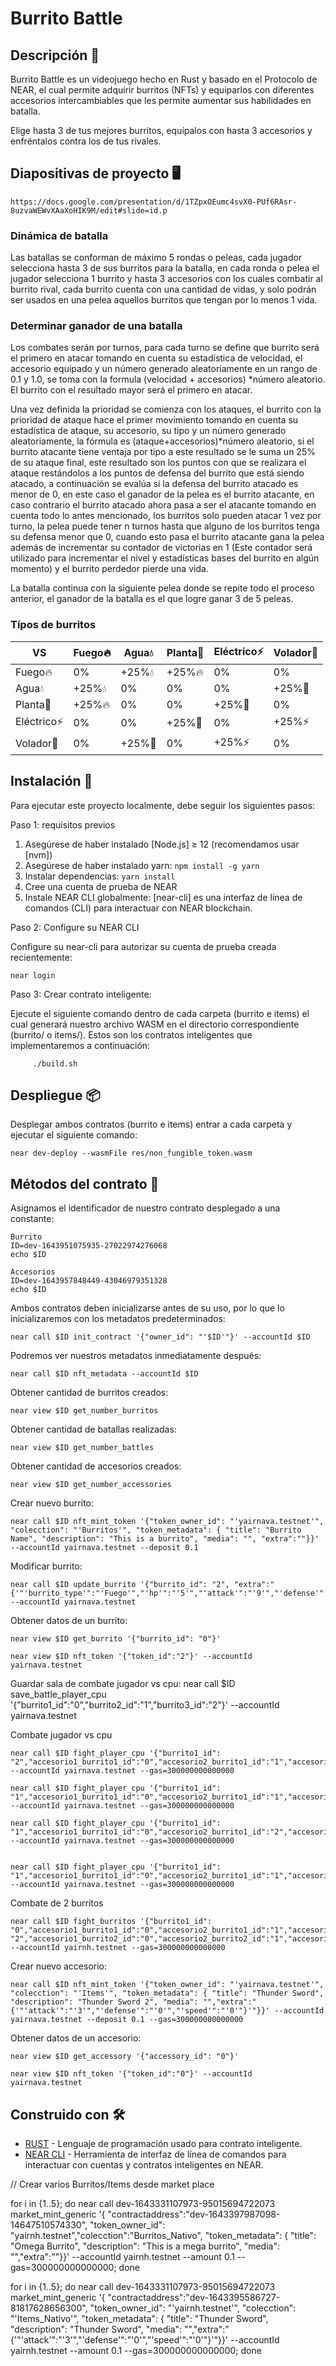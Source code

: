# Burrito Battle

## Descripción 📄

Burrito Battle es un videojuego hecho en Rust y basado en el Protocolo de NEAR, el cual permite adquirir burritos (NFTs) y equiparlos con diferentes accesorios intercambiables que les permite aumentar sus habilidades en batalla.

Elige hasta 3 de tus mejores burritos, equípalos con hasta 3 accesorios y enfréntalos contra los de tus rivales.

## Diapositivas de proyecto 🖥️

    https://docs.google.com/presentation/d/1TZpxOEumc4svX0-PUf6RAsr-8uzvaWEWvXAaXoHIK9M/edit#slide=id.p

### Dinámica de batalla

Las batallas se conforman de máximo 5 rondas o peleas, cada jugador selecciona hasta 3 de sus burritos para la batalla, en cada ronda o pelea el jugador selecciona 1 burrito y hasta 3 accesorios con los cuales combatir al burrito rival, cada burrito cuenta con una cantidad de vidas, y solo podrán ser usados en una pelea aquellos burritos que tengan por lo menos 1 vida.

### Determinar ganador de una batalla

Los combates serán por turnos, para cada turno se define que burrito será el primero en atacar tomando en cuenta su estadística de velocidad, el accesorio equipado y un número generado aleatoriamente en un rango de 0.1 y 1.0, se toma con la formula (velocidad + accesorios) *número aleatorio. El burrito con el resultado mayor será el primero en atacar.

Una vez definida la prioridad se comienza con los ataques, el burrito con la prioridad de ataque hace el primer movimiento tomando en cuenta su estadística de ataque, su accesorio, su tipo y un número generado aleatoriamente, la fórmula es (ataque+accesorios)*número aleatorio, si el burrito atacante tiene ventaja por tipo a este resultado se le suma un 25% de su ataque final, este resultado son los puntos con que se realizara el ataque restándolos a los puntos de defensa del burrito que está siendo atacado, a continuación se evalúa si la defensa del burrito atacado es menor de 0, en este caso el ganador de la pelea es el burrito atacante, en caso contrario el burrito atacado ahora pasa a ser el atacante tomando en cuenta todo lo antes mencionado, los burritos solo pueden atacar 1 vez por turno, la pelea puede tener n turnos hasta que alguno de los burritos tenga su defensa menor que 0, cuando esto pasa el burrito atacante gana la pelea además de incrementar su contador de victorias en 1 (Este contador será utilizado para incrementar el nivel y estadísticas bases del burrito en algún momento) y el burrito perdedor pierde una vida.

La batalla continua con la siguiente pelea donde se repite todo el proceso anterior, el ganador de la batalla es el que logre ganar 3 de 5 peleas.

### Típos de burritos
| VS | Fuego🔥| Agua💧 | Planta🌱 | Eléctrico⚡ | Volador💨 |
| --- | --- | --- | --- | --- | --- |
| Fuego🔥 | 0% | +25%💧 | +25%🔥 | 0% | 0% |
| Agua💧 | +25%💧 | 0% | 0% | 0% | +25%💨 |
| Planta🌱 | +25%🔥 | 0% | 0% | +25%🌱 | 0% |
| Eléctrico⚡ | 0% | 0% | +25%🌱 | 0% | +25%⚡ |
| Volador💨  | 0% | +25%💨 | 0% | +25%⚡ | 0% |

## Instalación 🔧 

Para ejecutar este proyecto localmente, debe seguir los siguientes pasos:

Paso 1: requisitos previos

1. Asegúrese de haber instalado [Node.js] ≥ 12 (recomendamos usar [nvm])
2. Asegúrese de haber instalado yarn: `npm install -g yarn`
3. Instalar dependencias: `yarn install`
4. Cree una cuenta de prueba de NEAR
5. Instale NEAR CLI globalmente: [near-cli] es una interfaz de línea de comandos (CLI) para interactuar con NEAR blockchain.

Paso 2: Configure su NEAR CLI

Configure su near-cli para autorizar su cuenta de prueba creada recientemente:

    near login

Paso 3: Crear contrato inteligente:

Ejecute el siguiente comando dentro de cada carpeta (burrito e items) el cual generará nuestro archivo WASM en el directorio correspondiente (burrito/ o items/). Estos son los contratos inteligentes que implementaremos a continuación:
         
         ./build.sh
    
## Despliegue 📦

Desplegar ambos contratos (burrito e items) entrar a cada carpeta y ejecutar el siguiente comando:

    near dev-deploy --wasmFile res/non_fungible_token.wasm

## Métodos del contrato 🚀

Asignamos el identificador de nuestro contrato desplegado a una constante:

    Burrito
    ID=dev-1643951075935-27022974276068
    echo $ID

    Accesorios
    ID=dev-1643957848449-43046979351328
    echo $ID

Ambos contratos deben inicializarse antes de su uso, por lo que lo inicializaremos con los metadatos predeterminados:

    near call $ID init_contract '{"owner_id": "'$ID'"}' --accountId $ID

Podremos ver nuestros metadatos inmediatamente después:

    near call $ID nft_metadata --accountId $ID

Obtener cantidad de burritos creados:

    near view $ID get_number_burritos

Obtener cantidad de batallas realizadas:

    near view $ID get_number_battles

Obtener cantidad de accesorios creados:

    near view $ID get_number_accessories
    
Crear nuevo burrito:

    near call $ID nft_mint_token '{"token_owner_id": "'yairnava.testnet'", "colecction": "'Burritos'", "token_metadata": { "title": "Burrito Name", "description": "This is a burrito", "media": "", "extra":""}}' --accountId yairnava.testnet --deposit 0.1
    
Modificar burrito:

    near call $ID update_burrito '{"burrito_id": "2", "extra":"{'"'burrito_type'":"'Fuego'","'hp'":"'5'","'attack'":"'9'","'defense'":"'5'","'speed'":"'7'","'level'":"'1'","'win'":"'0'"}'"}' --accountId yairnava.testnet 

Obtener datos de un burrito:

    near view $ID get_burrito '{"burrito_id": "0"}'

    near view $ID nft_token '{"token_id":"2"}' --accountId yairnava.testnet

Guardar sala de combate jugador vs cpu:
    near call $ID save_battle_player_cpu '{"burrito1_id":"0","burrito2_id":"1","burrito3_id":"2"}' --accountId yairnava.testnet 

Combate jugador vs cpu

    near call $ID fight_player_cpu '{"burrito1_id": "2","accesorio1_burrito1_id":"0","accesorio2_burrito1_id":"1","accesorio3_burrito1_id":"2","burrito_cpu_level":1}' --accountId yairnava.testnet --gas=300000000000000

    near call $ID fight_player_cpu '{"burrito1_id": "1","accesorio1_burrito1_id":"0","accesorio2_burrito1_id":"1","accesorio3_burrito1_id":"3","burrito_cpu_level":1}' --accountId yairnava.testnet --gas=300000000000000

    near call $ID fight_player_cpu '{"burrito1_id": "1","accesorio1_burrito1_id":"0","accesorio2_burrito1_id":"2","accesorio3_burrito1_id":"2","burrito_cpu_level":2}' --accountId yairnava.testnet --gas=300000000000000


    near call $ID fight_player_cpu '{"burrito1_id": "1","accesorio1_burrito1_id":"0","accesorio2_burrito1_id":"1","accesorio3_burrito1_id":"2","burrito_cpu_level":1}' --accountId yairnava.testnet --gas=300000000000000

Combate de 2 burritos

    near call $ID fight_burritos '{"burrito1_id": "0","accesorio1_burrito1_id":"0","accesorio2_burrito1_id":"1","accesorio3_burrito1_id":"2","burrito2_id": "2","accesorio1_burrito2_id":"0","accesorio2_burrito2_id":"1","accesorio3_burrito2_id":"2"}' --accountId yairnh.testnet --gas=300000000000000

Crear nuevo accesorio:

    near call $ID nft_mint_token '{"token_owner_id": "'yairnava.testnet'", "colecction": "'Items'", "token_metadata": { "title": "Thunder Sword", "description": "Thunder Sword 2", "media": "","extra":"{'"'attack'":"'3'","'defense'":"'0'","'speed'":"'0'"}'"}}' --accountId yairnava.testnet --deposit 0.1 --gas=300000000000000

Obtener datos de un accesorio:

    near view $ID get_accessory '{"accessory_id": "0"}'
    
    near view $ID nft_token '{"token_id":"0"}' --accountId yairnava.testnet


## Construido con 🛠️

* [RUST](https://www.rust-lang.org/) - Lenguaje de programación usado para contrato inteligente.
* [NEAR CLI](https://docs.near.org/docs/tools/near-cli) - Herramienta de interfaz de línea de comandos para interactuar con cuentas y contratos inteligentes en NEAR.

// Crear varios Burritos/Items desde market place

for i in {1..5}; do near call dev-1643331107973-95015694722073 market_mint_generic '{ "contractaddress":"dev-1643397987098-14647510574330", "token_owner_id": "yairnh.testnet","colecction":"Burritos_Nativo", "token_metadata": { "title": "Omega Burrito", "description": "This is a mega burrito", "media": "","extra":""}}'  --accountId yairnh.testnet  --amount 0.1 --gas=300000000000000; done

for i in {1..5}; do near call dev-1643331107973-95015694722073 market_mint_generic '{ "contractaddress":"dev-1643395586727-81817628656300", "token_owner_id": "'yairnh.testnet'", "colecction": "'Items_Nativo'", "token_metadata": { "title": "Thunder Sword", "description": "Thunder Sword", "media": "","extra":"{'"'attack'":"'3'","'defense'":"'0'","'speed'":"'0'"}'"}}'   --accountId yairnh.testnet  --amount 0.1 --gas=300000000000000; done